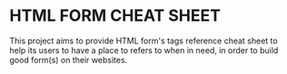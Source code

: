 # HTML FORM CHEAT SHEET

This project aims to provide HTML form's tags reference cheat sheet to help its users to have a place to refers to when in need, in order to build good form(s) on their websites.
